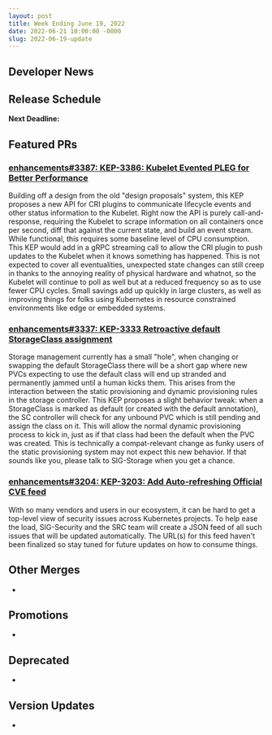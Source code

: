 ```yaml
---
layout: post
title: Week Ending June 19, 2022
date: 2022-06-21 10:00:00 -0000
slug: 2022-06-19-update
---
```


## Developer News


## Release Schedule

**Next Deadline:**


## Featured PRs

### [enhancements#3387: KEP-3386: Kubelet Evented PLEG for Better Performance](https://github.com/kubernetes/enhancements/pull/3387)

Building off a design from the old "design proposals" system, this KEP proposes a new API for CRI plugins to communicate lifecycle events and other status information to the Kubelet. Right now the API is purely call-and-response, requiring the Kubelet to scrape information on all containers once per second, diff that against the current state, and build an event stream. While functional, this requires some baseline level of CPU consumption. This KEP would add in a gRPC streaming call to allow the CRI plugin to push updates to the Kubelet when it knows something has happened. This is not expected to cover all eventualities, unexpected state changes can still creep in thanks to the annoying reality of physical hardware and whatnot, so the Kubelet will continue to poll as well but at a reduced frequency so as to use fewer CPU cycles. Small savings add up quickly in large clusters, as well as improving things for folks using Kubernetes in resource constrained environments like edge or embedded systems.

### [enhancements#3337: KEP-3333 Retroactive default StorageClass assignment](https://github.com/kubernetes/enhancements/pull/3337)

Storage management currently has a small "hole", when changing or swapping the default StorageClass there will be a short gap where new PVCs expecting to use the default class will end up stranded and permanently jammed until a human kicks them. This arises from the interaction between the static provisioning and dynamic provisioning rules in the storage controller. This KEP proposes a slight behavior tweak: when a StorageClass is marked as default (or created with the default annotation), the SC controller will check for any unbound PVC which is still pending and assign the class on it. This will allow the normal dynamic provisioning process to kick in, just as if that class had been the default when the PVC was created. This is technically a compat-relevant change as funky users of the static provisioning system may not expect this new behavior. If that sounds like you, please talk to SIG-Storage when you get a chance.

### [enhancements#3204: KEP-3203: Add Auto-refreshing Official CVE feed](https://github.com/kubernetes/enhancements/pull/3204)

With so many vendors and users in our ecosystem, it can be hard to get a top-level view of security issues across Kubernetes projects. To help ease the load, SIG-Security and the SRC team will create a JSON feed of all such issues that will be updated automatically. The URL(s) for this feed haven't been finalized so stay tuned for future updates on how to consume things.


## Other Merges

*

## Promotions

*

## Deprecated

*

## Version Updates

*

